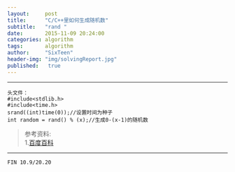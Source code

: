 ```yaml
---
layout:     post
title:      "C/C++里如何生成随机数"
subtitle:   "rand "
date:       2015-11-09 20:24:00
categories: algorithm
tags:       algorithm
author:     "SixTeen"
header-img: "img/solvingReport.jpg"
published:   true
---
```



---

    头文件：
    #include<stdlib.h>
    #include<time.h>
    srand((int)time(0));//设置时间为种子
    int random = rand() % (x);//生成0-(x-1)的随机数


>参考资料:<br/>
1.[百度百科](http://baike.baidu.com/link?url=ytq_9xaIIwrZ2-jUA42Sh6GhfQQNC2oCSysYXIZ4gilzD135GjuX6uSrA5wTuq9d7dJkq_XlWkc1A0H2qWGluq)

----

    FIN 10.9/20.20
